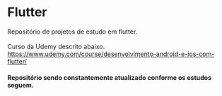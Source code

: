 # Flutter


Repositório de projetos de estudo em flutter.<br><br>
Curso da Udemy descrito abaixo.<br>
https://www.udemy.com/course/desenvolvimento-android-e-ios-com-flutter/

#### Repositório sendo constantemente atualizado conforme os estudos seguem.
